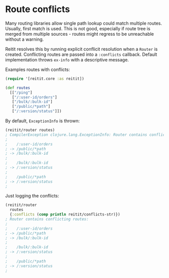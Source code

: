 # Route conflicts

Many routing libraries allow single path lookup could match multiple routes. Usually, first match is used. This is not good, especially if route tree is merged from multiple sources - routes might regress to be unreachable without a warning.

Reitit resolves this by running explicit conflicit resolution when a `Router` is created. Conflicting routes are passed into a `:conflicts` callback. Default implementation throws `ex-info` with a descriptive message.

Examples routes with conflicts:

```clj
(require '[reitit.core :as reitit])

(def routes
  [["/ping"]
   ["/:user-id/orders"]
   ["/bulk/:bulk-id"]
   ["/public/*path"]
   ["/:version/status"]])
```

By default, `ExceptionInfo` is thrown:

```clj
(reitit/router routes)
; CompilerException clojure.lang.ExceptionInfo: Router contains conflicting routes:
;
;    /:user-id/orders
; -> /public/*path
; -> /bulk/:bulk-id
;
;    /bulk/:bulk-id
; -> /:version/status
;
;    /public/*path
; -> /:version/status
;
```

Just logging the conflicts:

```clj
(reitit/router
  routes
  {:conflicts (comp println reitit/conflicts-str)})
; Router contains conflicting routes:
;
;    /:user-id/orders
; -> /public/*path
; -> /bulk/:bulk-id
;
;    /bulk/:bulk-id
; -> /:version/status
;
;    /public/*path
; -> /:version/status
;
```
